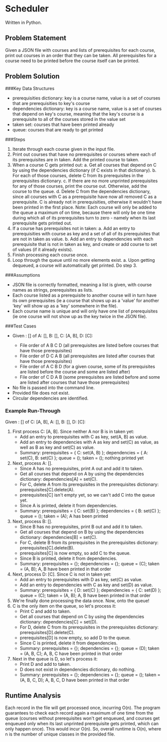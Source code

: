 Scheduler
==========
Written in Python.

Problem Statement
-----------------
Given a JSON file with courses and lists of prerequisites for each course, print out courses in an order that they can be taken. All prerequisites for a course need to be printed before the course itself can be printed.

Problem Solution
----------------
###Key Data Structures
- prerequisities dictionary: key is a course name, value is a set of courses that are prerequisities to key's course
- dependencies dictionary: key is a course name, value is a set of courses that depend on key's course, meaning that the key's course is a prerequisite to all of the courses stored in the value set
- taken set: courses that have been printed already
- queue: courses that are ready to get printed

###Steps
1. Iterate through each course given in the input file.
2. Print out courses that have no prerequisites or courses where each of its prerequisites are in taken. Add the printed course to taken.
3. When a course C gets printed out:
    a. Get all courses that depend on C by using the dependencies dictionary (if C exists in that dictionary). 
    b. For each of those courses, delete C from its prerequisites in the prerequisites dictionary.
    c. If there are no more unprinted prerequisites for any of those courses, print the course out. Otherwise, add the course to the queue. 
    d. Delete C from the dependencies dictionary, since all courses with C as a prerequisite have now all removed C as a prerequisite. C is already not in prerequisities, otherwise it wouldn't have been printed in the first place.
    Note: Each course will only be added to the queue a maximum of on time, because there will only be one time during which all of its prerequisites turn to zero - namely when its last prerequisite gets printed out.
4. If a course has prerequisites not in taken:
    a. Add an entry to prerequisities with course as key and a set of all of its prerequisites that are not in taken as value.
    b. Add an entry to dependencies with each prerequisite that is not in taken as key, and create or add course to set of values (if it already exists).
5. Finish processing each course once.
6. Loop through the queue until no more elements exist.
    a. Upon getting dequeued, a course will automatically get printed. Do step 3.

###Assumptions
- JSON file is correctly formatted, meaning a list is given, with course names as strings, prerequisites as lists.
- Each course listed as a prerequisite to another course will in turn have its own prerequisites (ie a course that shows up as a 'value' for another 'key' will show up as a 'key' somewhere in the file).
- Each course name is unique and will only have one list of prerequisites (ie one course will not show up as the key twice in the JSON file).

###Test Cases
- Given <Course>: [<prerequisities>] of A: [], B: [], C: [A, B], D: [C]:
    - File order of A B C D (all prerequisites are listed before courses that have those prerequisites)
    - File order of D C A B (all prerequisites are listed after courses that have those prerequisites)
    - File order of A C B D (for a given course, some of its prerequisites are listed before the course and some are listed after)
    - File order of C D A B (some prerequisites are listed before and some are listed after courses that have those prerequisites)
- No file is passed into the command line.
- Provided file does not exist.
- Circular dependencies are identified.

### Example Run-Through
Given <Course>: [<prerequisities>] of C: [A, B], A: [], B: [], D: [C]:

1. First process C: [A, B]. Since neither A nor B is in taken yet:
    - Add an entry to prerequisites with C as key, set(A, B) as value.
    - Add an entry to dependencies with A as key and set(C) as value, as well as B as key and set(C) as value.
    - Summary: prerequisites = { C: set(A, B) }; dependencies = { A: set(C), B: set(C) }; queue = (); taken = (); nothing printed yet
2. Next, process A: []. 
    - Since A has no prerequisites, print A out and add it to taken.
    - Get all courses that depend on A by using the dependencies dictionary: dependencies[A] = set(C).
    - For C, delete A from its prerequisites in the prerequisites dictionary: prerequisites[C].delete(A).
    - prerequisites[C] isn't empty yet, so we can't add C into the queue yet.
    - Since A is printed, delete it from dependencies.
    - Summary: prerequisites = { C: set(B) }; dependencies = { B: set(C) }; queue = (); taken = (A); A has been printed
3. Next, process B: []. 
    - Since B has no prerequisites, print B out and add it to taken.
    - Get all courses that depend on B by using the dependencies dictionary: dependencies[B] = set(C).
    - For C, delete B from its prerequisites in the prerequisites dictionary: prerequisites[C].delete(B).
    - prerequisites[C] is now empty, so add C to the queue.
    - Since B is printed, delete it from dependencies.
    - Summary: prerequisites = {}; dependencies = {}; queue = (C); taken = (A, B); A, B have been printed in that order
4. Next, process D: [C]. Since C is not in taken yet:
    - Add an entry to prerequisites with D as key, set(C) as value.
    - Add an entry to dependencies with C as key and set(D) as value.
    - Summary: prerequisites = { D: set(C) }; dependencies = { C: set(D) }; queue = (C); taken = (A, B); A, B have been printed in that order
5. We're finally done processing the data once. Now, onto the queue!
6. C is the only item on the queue, so let's process it:
    - Print C and add to taken.
    - Get all courses that depend on C by using the dependencies dictionary: dependencies[C] = set(D).
    - For D, delete C from its prerequisites in the prerequisites dictionary: prerequisites[D].delete(C).
    - prerequisites[D] is now empty, so add D to the queue.
    - Since C is printed, delete it from dependencies.
    - Summary: prerequisites = {}; dependencies = {}; queue = (D); taken = (A, B, C); A, B, C have been printed in that order
7. Next in the queue is D, so let's process it:
    - Print D and add to taken.
    - D does not exist in dependencies dictionary, do nothing.
    - Summary: prerequisites = {}; dependencies = {}; queue = (); taken = (A, B, C, D); A, B, C, D have been printed in that order

Runtime Analysis
----------------
Each record in the file will get processed once, incurring O(n).
The program guarantees to check each record again a maximum of one time from the queue (courses without prerequisites won't get enqueued, and courses get enqueued only when its last unprinted prerequisite gets printed, which can only happen once). This would incur O(n).
So, overall runtime is O(n), where n is the number of unique classes in the provided file.

